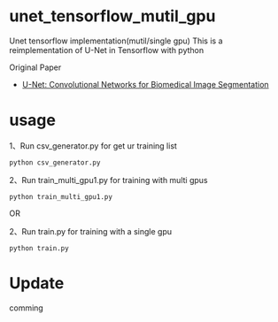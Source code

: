 # unet_tensorflow_mutil_gpu
Unet tensorflow implementation(mutil/single gpu)
This is a reimplementation of U-Net in Tensorflow with python <br>

Original Paper
- [U-Net: Convolutional Networks for Biomedical Image Segmentation](https://arxiv.org/abs/1505.04597)

# usage
1、Run csv_generator.py for get ur training list<br>
```
python csv_generator.py
```
2、Run train_multi_gpu1.py for training with multi gpus<br>
```
python train_multi_gpu1.py
```
OR<br>

2、Run train.py for training with a single gpu<br>
```
python train.py
```
# Update
comming
